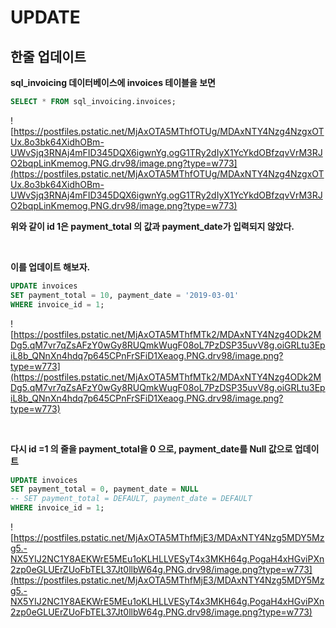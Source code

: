 # UPDATE

## 한줄 업데이트
**sql_invoicing 데이터베이스에 invoices 테이블을 보면**

```sql
SELECT * FROM sql_invoicing.invoices;
```

![https://postfiles.pstatic.net/MjAxOTA5MThfOTUg/MDAxNTY4Nzg4NzgxOTUx.8o3bk64XidhOBm-UWvSjq3RNAj4mFID345DQX6igwnYg.ogG1TRy2dIyX1YcYkdOBfzqvVrM3RJO2bqpLinKmemog.PNG.drv98/image.png?type=w773](https://postfiles.pstatic.net/MjAxOTA5MThfOTUg/MDAxNTY4Nzg4NzgxOTUx.8o3bk64XidhOBm-UWvSjq3RNAj4mFID345DQX6igwnYg.ogG1TRy2dIyX1YcYkdOBfzqvVrM3RJO2bqpLinKmemog.PNG.drv98/image.png?type=w773)

**위와 같이 id 1은 payment_total 의 값과 payment_date가 입력되지 않았다.**

<br>

**이를 업데이트 해보자.**

```sql
UPDATE invoices
SET payment_total = 10, payment_date = '2019-03-01'
WHERE invoice_id = 1;
```

![https://postfiles.pstatic.net/MjAxOTA5MThfMTk2/MDAxNTY4Nzg4ODk2MDg5.qM7vr7qZsAFzY0wGy8RUQmkWugF08oL7PzDSP35uvV8g.oiGRLtu3EpiL8b_QNnXn4hdq7p645CPnFrSFiD1Xeaog.PNG.drv98/image.png?type=w773](https://postfiles.pstatic.net/MjAxOTA5MThfMTk2/MDAxNTY4Nzg4ODk2MDg5.qM7vr7qZsAFzY0wGy8RUQmkWugF08oL7PzDSP35uvV8g.oiGRLtu3EpiL8b_QNnXn4hdq7p645CPnFrSFiD1Xeaog.PNG.drv98/image.png?type=w773)

<br>

**다시 id =1 의 줄을 payment_total을 0 으로, payment_date를 Null 값으로 업데이트**

```sql
UPDATE invoices
SET payment_total = 0, payment_date = NULL
-- SET payment_total = DEFAULT, payment_date = DEFAULT
WHERE invoice_id = 1;
```

![https://postfiles.pstatic.net/MjAxOTA5MThfMjE3/MDAxNTY4Nzg5MDY5Mzg5.-NX5YIJ2NC1Y8AEKWrE5MEu1oKLHLLVESyT4x3MKH64g.PogaH4xHGviPXn2zp0eGLUErZUoFbTEL37Jt0llbW64g.PNG.drv98/image.png?type=w773](https://postfiles.pstatic.net/MjAxOTA5MThfMjE3/MDAxNTY4Nzg5MDY5Mzg5.-NX5YIJ2NC1Y8AEKWrE5MEu1oKLHLLVESyT4x3MKH64g.PogaH4xHGviPXn2zp0eGLUErZUoFbTEL37Jt0llbW64g.PNG.drv98/image.png?type=w773)

